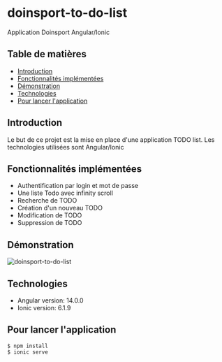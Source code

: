 # doinsport-to-do-list
Application Doinsport Angular/Ionic

## Table de matières
* [Introduction](#Introduction)
* [Fonctionnalités implémentées](#Fonctionnalités-implémentées)
* [Démonstration](#Démonstration)
* [Technologies](#Technologies)
* [Pour lancer l'application](#Pour-lancer-l'application)

## Introduction
Le but de ce projet est la mise en place d'une application TODO list.
Les technologies utilisées sont Angular/Ionic

## Fonctionnalités implémentées
- Authentification par login et mot de passe
- Une liste Todo avec infinity scroll
- Recherche de TODO
- Création d'un nouveau TODO
- Modification de TODO
- Suppression de TODO

## Démonstration
![doinsport-to-do-list](https://user-images.githubusercontent.com/94859554/186914985-bbe13b51-87b8-42c0-897e-1e695c2116a8.gif)


## Technologies
* Angular version: 14.0.0
* Ionic version: 6.1.9
	
## Pour lancer l'application
```
$ npm install
$ ionic serve
```
